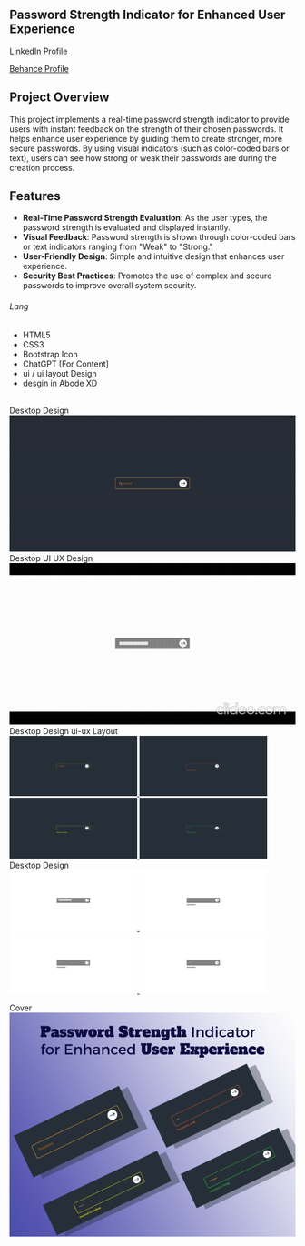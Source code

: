 ## Password Strength Indicator for Enhanced User Experience
<a href="https://www.linkedin.com/in/dharmendraverma95/" target="_blank">LinkedIn Profile </a>

<a href="https://www.behance.net/dhirukumar" target="_blank">Behance Profile </a>

## Project Overview
This project implements a real-time password strength indicator to provide users with instant feedback on the strength of their chosen passwords. It helps enhance user experience by guiding them to create stronger, more secure passwords. By using visual indicators (such as color-coded bars or text), users can see how strong or weak their passwords are during the creation process.

## Features
- **Real-Time Password Strength Evaluation**: As the user types, the password strength is evaluated and displayed instantly.
- **Visual Feedback**: Password strength is shown through color-coded bars or text indicators ranging from "Weak" to "Strong."
- **User-Friendly Design**: Simple and intuitive design that enhances user experience.
- **Security Best Practices**: Promotes the use of complex and secure passwords to improve overall system security.
  

###### Lang
<ul>
  <li>HTML5</li>
  <li>CSS3</li>
  <li>Bootstrap Icon</li>
  <li>ChatGPT [For Content]</li>
  <li>ui / ui layout Design</li>
  <li>desgin in Abode XD</li>
</ul>


<br>
<span>Desktop Design</span><br/>
<a href="https://www.behance.net/gallery/222890715/Password-Strength-Indicator-for-User-Experience" target="_blank" >
<img src="./img/Password-Strength-Indicator.gif" width="575px"/>
</a>

<br>
<span>Desktop UI UX Design</span><br/>
<a href="https://www.behance.net/gallery/222890715/Password-Strength-Indicator-for-User-Experience" target="_blank" >
<img src="./img/Password-Strength-IndicatorUIUXLayout.gif" width="575px"/>
</a>
<br />
<span>Desktop Design ui-ux Layout</span><br/>
<a href="https://www.behance.net/gallery/222890715/Password-Strength-Indicator-for-User-Experience" target="_blank" >
<img src="./img/Password-Strength-Indicator.png" width="225px"/>
<img src="./img/Password-Strength-IndicatorWeak.png" width="225px"/>
<img src="./img/Password-Strength-IndicatorMedium.png" width="225px"/>
<img src="./img/Password-Strength-IndicatorStrong.png" width="225px"/>
</a>
<br />
<span>Desktop Design</span><br/>
<a href="https://www.behance.net/gallery/222890715/Password-Strength-Indicator-for-User-Experience" target="_blank" >
<img src="./img/Password-Strength-IndicatorUIUXLayout.png" width="225px"/>
<img src="./img/Password-Strength-IndicatorWeakUIUXLayout.png" width="225px"/>
<img src="./img/Password-Strength-IndicatorMediumUIUXLayout.png" width="225px"/>
<img src="./img/Password-Strength-IndicatorStrongUIUXLayout.png" width="225px"/>
</a>

<span>Cover</span><br/>
<a href="https://www.behance.net/gallery/222890715/Password-Strength-Indicator-for-User-Experience" target="_blank" >
<img src="./img/cover.png" width="575px"/>
</a>